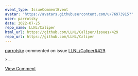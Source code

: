 ```yaml
---
event_type: IssueCommentEvent
avatar: "https://avatars.githubusercontent.com/u/76973915?"
user: parrotsky
date: 2022-07-25
repo_name: LLNL/Caliper
html_url: https://github.com/LLNL/Caliper/issues/429
repo_url: https://github.com/LLNL/Caliper
---
```


<a href='https://github.com/parrotsky' target='_blank'>parrotsky</a> commented on issue <a href='https://github.com/LLNL/Caliper/issues/429' target='_blank'>LLNL/Caliper#429</a>.

<small>> ...</small>

<a href='https://github.com/LLNL/Caliper/issues/429' target='_blank'>View Comment</a>